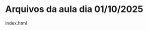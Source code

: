 # Arquivos da aula dia 01/10/2025

<a src="https://github.com/PedroWagner1/FaculdadeProgramacaoWeb/blob/main/aula_1/index.html">Index.html</a>